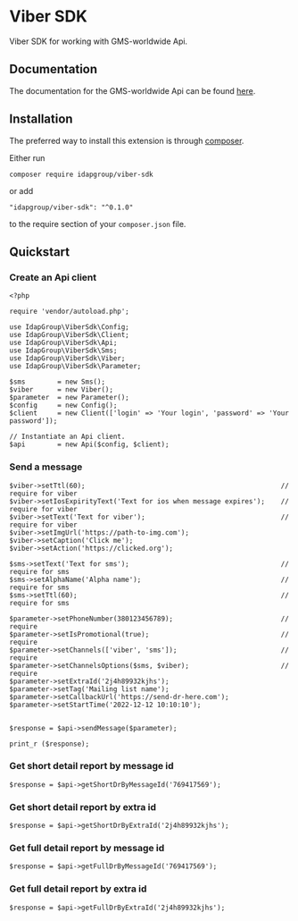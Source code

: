 # Viber SDK

Viber SDK for working with GMS-worldwide Api.

## Documentation

The documentation for the GMS-worldwide Api can be found [here](https://www.gms-worldwide.com/developers).

## Installation

The preferred way to install this extension is through [composer](http://getcomposer.org/download/).

Either run

```
composer require idapgroup/viber-sdk
```

or add

```
"idapgroup/viber-sdk": "^0.1.0"
```

to the require section of your `composer.json` file.

## Quickstart

### Create an Api client

```
<?php

require 'vendor/autoload.php';

use IdapGroup\ViberSdk\Config;
use IdapGroup\ViberSdk\Client;
use IdapGroup\ViberSdk\Api;
use IdapGroup\ViberSdk\Sms;
use IdapGroup\ViberSdk\Viber;
use IdapGroup\ViberSdk\Parameter;

$sms        = new Sms();
$viber      = new Viber();
$parameter  = new Parameter();
$config     = new Config();
$client     = new Client(['login' => 'Your login', 'password' => 'Your password']);

// Instantiate an Api client.
$api        = new Api($config, $client);

```

### Send a message

```
$viber->setTtl(60);                                                 // require for viber
$viber->setIosExpirityText('Text for ios when message expires');    // require for viber
$viber->setText('Text for viber');                                  // require for viber
$viber->setImgUrl('https://path-to-img.com');
$viber->setCaption('Click me');
$viber->setAction('https://clicked.org');

$sms->setText('Text for sms');                                      // require for sms
$sms->setAlphaName('Alpha name');                                   // require for sms
$sms->setTtl(60);                                                   // require for sms

$parameter->setPhoneNumber(380123456789);                           // require
$parameter->setIsPromotional(true);                                 // require
$parameter->setChannels(['viber', 'sms']);                          // require
$parameter->setChannelsOptions($sms, $viber);                       // require
$parameter->setExtraId('2j4h89932kjhs');
$parameter->setTag('Mailing list name');
$parameter->setCallbackUrl('https://send-dr-here.com');
$parameter->setStartTime('2022-12-12 10:10:10');
          
          
$response = $api->sendMessage($parameter);

print_r ($response);
```

### Get short detail report by message id

```
$response = $api->getShortDrByMessageId('769417569');
```

### Get short detail report by extra id

```
$response = $api->getShortDrByExtraId('2j4h89932kjhs');
```

### Get full detail report by message id

```
$response = $api->getFullDrByMessageId('769417569');
```
### Get full detail report by extra id

```
$response = $api->getFullDrByExtraId('2j4h89932kjhs');
```